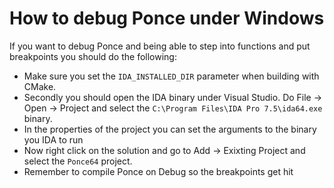 # How to debug Ponce under Windows
If you want to debug Ponce and being able to step into functions and put breakpoints you should do the following:

- Make sure you set the `IDA_INSTALLED_DIR` parameter when building with CMake.
- Secondly you should open the IDA binary under Visual Studio. Do File -> Open -> Project and select the `C:\Program Files\IDA Pro 7.5\ida64.exe` binary.
- In the properties of the project you can set the arguments to the binary you IDA to run
- Now right click on the solution and go to Add -> Exixting Project and select the `Ponce64` project.
- Remember to compile Ponce on Debug so the breakpoints get hit